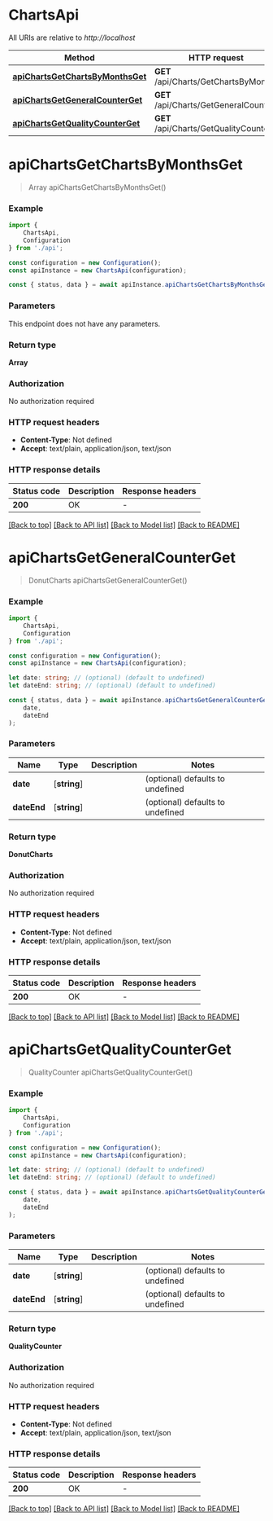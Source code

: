 # ChartsApi

All URIs are relative to *http://localhost*

|Method | HTTP request | Description|
|------------- | ------------- | -------------|
|[**apiChartsGetChartsByMonthsGet**](#apichartsgetchartsbymonthsget) | **GET** /api/Charts/GetChartsByMonths | |
|[**apiChartsGetGeneralCounterGet**](#apichartsgetgeneralcounterget) | **GET** /api/Charts/GetGeneralCounter | |
|[**apiChartsGetQualityCounterGet**](#apichartsgetqualitycounterget) | **GET** /api/Charts/GetQualityCounter | |

# **apiChartsGetChartsByMonthsGet**
> Array<MonthsCharts> apiChartsGetChartsByMonthsGet()


### Example

```typescript
import {
    ChartsApi,
    Configuration
} from './api';

const configuration = new Configuration();
const apiInstance = new ChartsApi(configuration);

const { status, data } = await apiInstance.apiChartsGetChartsByMonthsGet();
```

### Parameters
This endpoint does not have any parameters.


### Return type

**Array<MonthsCharts>**

### Authorization

No authorization required

### HTTP request headers

 - **Content-Type**: Not defined
 - **Accept**: text/plain, application/json, text/json


### HTTP response details
| Status code | Description | Response headers |
|-------------|-------------|------------------|
|**200** | OK |  -  |

[[Back to top]](#) [[Back to API list]](../README.md#documentation-for-api-endpoints) [[Back to Model list]](../README.md#documentation-for-models) [[Back to README]](../README.md)

# **apiChartsGetGeneralCounterGet**
> DonutCharts apiChartsGetGeneralCounterGet()


### Example

```typescript
import {
    ChartsApi,
    Configuration
} from './api';

const configuration = new Configuration();
const apiInstance = new ChartsApi(configuration);

let date: string; // (optional) (default to undefined)
let dateEnd: string; // (optional) (default to undefined)

const { status, data } = await apiInstance.apiChartsGetGeneralCounterGet(
    date,
    dateEnd
);
```

### Parameters

|Name | Type | Description  | Notes|
|------------- | ------------- | ------------- | -------------|
| **date** | [**string**] |  | (optional) defaults to undefined|
| **dateEnd** | [**string**] |  | (optional) defaults to undefined|


### Return type

**DonutCharts**

### Authorization

No authorization required

### HTTP request headers

 - **Content-Type**: Not defined
 - **Accept**: text/plain, application/json, text/json


### HTTP response details
| Status code | Description | Response headers |
|-------------|-------------|------------------|
|**200** | OK |  -  |

[[Back to top]](#) [[Back to API list]](../README.md#documentation-for-api-endpoints) [[Back to Model list]](../README.md#documentation-for-models) [[Back to README]](../README.md)

# **apiChartsGetQualityCounterGet**
> QualityCounter apiChartsGetQualityCounterGet()


### Example

```typescript
import {
    ChartsApi,
    Configuration
} from './api';

const configuration = new Configuration();
const apiInstance = new ChartsApi(configuration);

let date: string; // (optional) (default to undefined)
let dateEnd: string; // (optional) (default to undefined)

const { status, data } = await apiInstance.apiChartsGetQualityCounterGet(
    date,
    dateEnd
);
```

### Parameters

|Name | Type | Description  | Notes|
|------------- | ------------- | ------------- | -------------|
| **date** | [**string**] |  | (optional) defaults to undefined|
| **dateEnd** | [**string**] |  | (optional) defaults to undefined|


### Return type

**QualityCounter**

### Authorization

No authorization required

### HTTP request headers

 - **Content-Type**: Not defined
 - **Accept**: text/plain, application/json, text/json


### HTTP response details
| Status code | Description | Response headers |
|-------------|-------------|------------------|
|**200** | OK |  -  |

[[Back to top]](#) [[Back to API list]](../README.md#documentation-for-api-endpoints) [[Back to Model list]](../README.md#documentation-for-models) [[Back to README]](../README.md)

